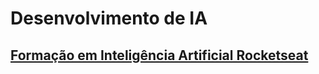 # Desenvolvimento de IA

## [Formação em Inteligência Artificial Rocketseat](https://www.rocketseat.com.br/formacao/ia#modules)

